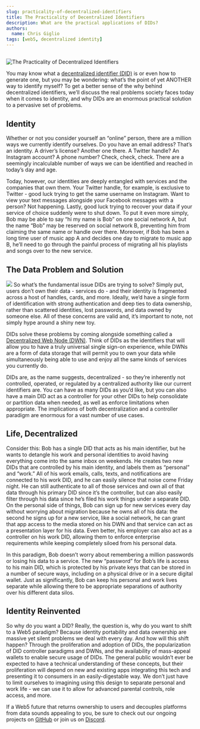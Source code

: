 ```yaml
---
slug: practicality-of-decentralized-identifiers
title: The Practicality of Decentralized Identifiers
description: What are the practical applications of DIDs?
authors:
  name: Chris Giglio
tags: [web5, decentralized identity]
---
```


<head>
  <meta property="og:description" content="What are the practical applications of DIDs?" />
  <meta property="og:title" content="The Practicality of Decentralized Identifiers" />
  <meta property="og:url" content='https://developer.tbd.website/blog/practicality-of-decentralized-identifiers' />
  <meta property="og:image" content="https://developer.tbd.website/assets/images/practicality-did-blog-banner.png" />
  
  <meta name="twitter:card" content="summary" />
  <meta name="twitter:image" content="https://developer.tbd.website/assets/images/practicality-did-blog-banner.png" />
  <meta name="twitter:site" content="@tbddev" />
  <meta name="twitter:title" content="The Practicality of Decentralized Identifiers" />
  <meta name="twitter:description" content="What are the practical applications of DIDs?" />
  <link rel="apple-touch-icon" href="https://developer.tbd.website/img/tbd-fav-icon-main.png" />
</head>

## 

![The Practicality of Decentralized Identifiers](/img/practicality_did_blog_banner.png)

You may know what a [decentralized identifier (DID)](https://developer.tbd.website/docs/web5/learn/decentralized-identifiers) is or even how to generate one, but you may be wondering: what’s the point of yet ANOTHER way to identify myself? To get a better sense of the why behind decentralized identifiers, we’ll discuss the real problems society faces today when it comes to identity, and why DIDs are an enormous practical solution to a pervasive set of problems.

<!--truncate-->

## Identity
Whether or not you consider yourself an “online” person, there are a million ways we currently identify ourselves. Do you have an email address? That’s an identity. A driver’s license? Another one there. A Twitter handle? An Instagram account? A phone number? Check, check, check. There are a seemingly incalculable number of ways we can be identified and reached in today’s day and age.

Today, however, our identities are deeply entangled with services and the companies that own them. Your Twitter handle, for example, is exclusive to Twitter - good luck trying to get the same username on Instagram. Want to view your text messages alongside your Facebook messages with a person? Not happening. Lastly, good luck trying to recover your data if your service of choice suddenly were to shut down. To put it even more simply, Bob may be able to say “hi my name is Bob” on one social network A, but the name “Bob” may be reserved on social network B, preventing him from claiming the same name or handle over there. Moreover, if Bob has been a long time user of music app A and decides one day to migrate to music app B, he’ll need to go through the painful process of migrating all his playlists and songs over to the new service.

## The Data Problem and Solution
![](/img/evolving-the-web)
So what’s the fundamental issue DIDs are trying to solve? Simply put, users don’t own their data - services do - and their identity is fragmented across a host of handles, cards, and more. Ideally, we’d have a single form of identification with strong authentication and deep ties to data ownership, rather than scattered identities, lost passwords, and data owned by someone else. All of these concerns are valid and, it’s important to note, not simply hype around a shiny new toy.

DIDs solve these problems by coming alongside something called a [Decentralized Web Node (DWN)](https://developer.tbd.website/docs/web5/learn/decentralized-web-nodes). Think of DIDs as the identifiers that will allow you to have a truly universal single sign-on experience, while DWNs are a form of data storage that will permit you to own your data while simultaneously being able to use and enjoy all the same kinds of services you currently do.

DIDs are, as the name suggests, decentralized - so they’re inherently not controlled, operated, or regulated by a centralized authority like our current identifiers are. You can have as many DIDs as you’d like, but you can also have a main DID act as a controller for your other DIDs to help consolidate or partition data when needed, as well as enforce limitations when appropriate. The implications of both decentralization and a controller paradigm are enormous for a vast number of use cases.

## Life, Decentralized
Consider this: Bob has a single DID that acts as his main identifier, but he wants to detangle his work and personal identities to avoid having everything come into the same inbox on weekends. He creates two new DIDs that are controlled by his main identity, and labels them as “personal” and “work.” All of his work emails, calls, texts, and notifications are connected to his work DID, and he can easily silence that noise come Friday night. He can still authenticate to all of those services and own all of that data through his primary DID since it’s the controller, but can also easily filter through his data since he’s filed his work things under a separate DID. On the personal side of things, Bob can sign up for new services every day without worrying about migration because he owns all of his data: the second he signs up for a new service, like a social network, he can grant that app access to the media stored on his DWN and that service can act as a presentation layer for his data. Even better, his employer can also act as a controller on his work DID, allowing them to enforce enterprise requirements while keeping completely siloed from his personal data.

In this paradigm, Bob doesn’t worry about remembering a million passwords or losing his data to a service. The new “password” for Bob’s life is access to his main DID, which is protected by his private keys that can be stored in a number of secure ways, including on a physical drive or in a secure digital wallet. Just as significantly, Bob can keep his personal and work lives separate while allowing there to be appropriate separations of authority over his different data silos.

## Identity Reinvented
So why do you want a DID? Really, the question is, why do you want to shift to a Web5 paradigm? Because identity portability and data ownership are massive yet silent problems we deal with every day. And how will this shift happen? Through the proliferation and adoption of DIDs, the popularization of DID controller paradigms and DWNs, and the availability of mass-appeal wallets to enable secure usage of DIDs. The general public wouldn’t ever be expected to have a technical understanding of these concepts, but their proliferation will depend on new and existing apps integrating this tech and presenting it to consumers in an easily-digestable way. We don’t just have to limit ourselves to imagining using this design to separate personal and work life - we can use it to allow for advanced parental controls, role access, and more.

If a Web5 future that returns ownership to users and decouples platforms from data sounds appealing to you, be sure to check out our ongoing projects on [GitHub](https://github.com/TBD54566975) or join us on [Discord](https://discord.gg/tbd).

